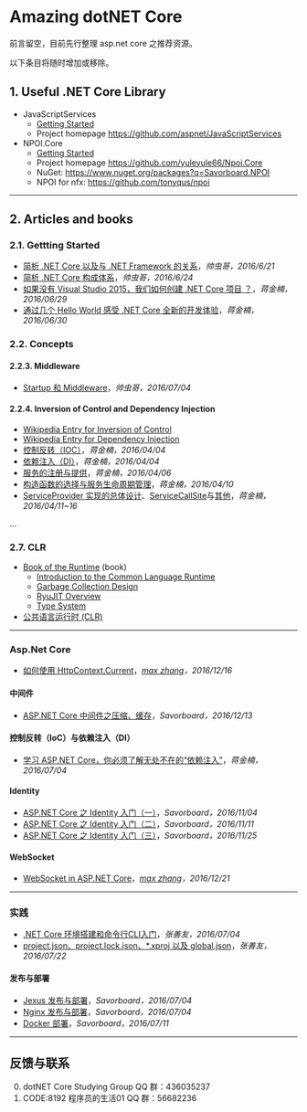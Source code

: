 # Amazing dotNET Core #

前言留空，目前先行整理 asp.net core 之推荐资源。

以下条目将随时增加或移除。

## 1. Useful .NET Core Library ##

+ JavaScriptServices
    + [Getting Started](http://www.cnblogs.com/savorboard/p/dotnet-javascript-services.html)
    + Project homepage https://github.com/aspnet/JavaScriptServices
+ NPOI.Core
    + [Getting Started](http://www.cnblogs.com/savorboard/p/netcore-npoi.html)
    + Project homepage https://github.com/yuleyule66/Npoi.Core
    + NuGet: https://www.nuget.org/packages?q=Savorboard.NPOI
    + NPOI for nfx: https://github.com/tonyqus/npoi

* * *

## 2. Articles and books ##

### 2.1. Gettting Started ###
+ [简析 .NET Core 以及与 .NET Framework 的关系](http://www.cnblogs.com/vipyoumay/p/5603928.html)，*帅虫哥，2016/6/21*
+ [简析 .NET Core 构成体系](http://www.cnblogs.com/vipyoumay/p/5613373.html)，*帅虫哥，2016/6/24*
+ [如果没有 Visual Studio 2015，我们如何创建 .NET Core 项目 ？](http://www.cnblogs.com/artech/p/scaffolding-net-core.html)，*蒋金楠，2016/06/29*
+ [通过几个 Hello World 感受 .NET Core 全新的开发体验](http://www.cnblogs.com/artech/p/net-core-hello-world.html)，*蒋金楠，2016/06/30*

### 2.2. Concepts ###

#### 2.2.3. Middleware ####
+ [Startup 和 Middleware](http://www.cnblogs.com/vipyoumay/p/5640645.html)，*帅虫哥，2016/07/04*

#### 2.2.4. Inversion of Control and Dependency Injection ####
+ [Wikipedia Entry for Inversion of Control](https://en.wikipedia.org/wiki/Inversion_of_control)
+ [Wikipedia Entry for Dependency Injection](https://en.wikipedia.org/wiki/Dependency_injection)
+ [控制反转（IOC）](http://www.cnblogs.com/artech/p/asp-net-core-di-ioc.html)，*蒋金楠，2016/04/04*
+ [依赖注入（DI）](http://www.cnblogs.com/artech/p/asp-net-core-di-di.html)，*蒋金楠，2016/04/04*
+ [服务的注册与提供](http://www.cnblogs.com/artech/p/asp-net-core-di-register.html)，*蒋金楠，2016/04/06*
+ [构造函数的选择与服务生命周期管理](http://www.cnblogs.com/artech/p/asp-net-core-di-life-time.html)，*蒋金楠，2016/04/10*
+ [ServiceProvider 实现的总体设计](http://www.cnblogs.com/artech/p/asp-net-core-di-service-provider-1.html)、[ServiceCallSite](http://www.cnblogs.com/artech/p/asp-net-core-di-service-provider-2.html)与[其他](http://www.cnblogs.com/artech/p/asp-net-core-di-service-provider-3.html)，*蒋金楠，2016/04/11~16*

...

### 2.7. CLR ###
+ [Book of the Runtime](https://github.com/dotnet/coreclr/blob/master/Documentation/botr/README.md) (book)
    + [Introduction to the Common Language Runtime](https://github.com/dotnet/coreclr/blob/master/Documentation/botr/intro-to-clr.md)
    + [Garbage Collection Design](https://github.com/dotnet/coreclr/blob/master/Documentation/botr/garbage-collection.md)
    + [RyuJIT Overview](https://github.com/dotnet/coreclr/blob/master/Documentation/botr/ryujit-overview.md)
    + [Type System](https://github.com/dotnet/coreclr/blob/master/Documentation/botr/type-system.md)
+ [公共语言运行时 (CLR)](https://msdn.microsoft.com/library/8bs2ecf4.aspx)

* * *

### Asp.Net Core

+ [如何使用 HttpContext.Current](http://www.cnblogs.com/maxzhang1985/p/6186455.html)，*[max zhang](https://github.com/maxzhang1985)，2016/12/16*

#### 中间件 ####
+ [ASP.NET Core 中间件之压缩、缓存](http://www.cnblogs.com/savorboard/p/aspnetcore-response-compression-caching.html)，*Savorboard，2016/12/13*

#### 控制反转（IoC）与依赖注入（DI） ####
+ [学习 ASP.NET Core，你必须了解无处不在的“依赖注入”](http://www.cnblogs.com/artech/p/dependency-injection-in-asp-net-core.html)，*蒋金楠，2016/07/04*

#### Identity ####
+ [ASP.NET Core 之 Identity 入门（一）](http://www.cnblogs.com/savorboard/p/aspnetcore-identity.html)，*Savorboard，2016/11/04*
+ [ASP.NET Core 之 Identity 入门（二）](http://www.cnblogs.com/savorboard/p/aspnetcore-identity2.html)，*Savorboard，2016/11/11*
+ [ASP.NET Core 之 Identity 入门（三）](http://www.cnblogs.com/savorboard/p/aspnetcore-identity3.html)，*Savorboard，2016/11/25*

#### WebSocket ####

+ [WebSocket in ASP.NET Core](http://www.cnblogs.com/maxzhang1985/p/6208165.html)，*[max zhang](https://github.com/maxzhang1985)，2016/12/21*

* * *

### 实践 ###

+ [.NET Core 环境搭建和命令行CLI入门](http://www.cnblogs.com/shanyou/p/5636920.html)，*张善友，2016/07/04*
+ [project.json、project.lock.json、*.xproj  以及 global.json](http://www.cnblogs.com/shanyou/p/5693453.html)，*张善友，2016/07/22*

#### 发布与部署 ####
+ [Jexus 发布与部署](http://www.cnblogs.com/savorboard/p/dot-net-linux-jexus.html)，*Savorboard，2016/07/04*
+ [Nginx 发布与部署](http://www.cnblogs.com/savorboard/p/dotnet-core-publish-nginx.html)，*Savorboard，2016/07/04*
+ [Docker 部署](http://www.cnblogs.com/savorboard/p/dotnetcore-docker.html)，*Savorboard，2016/07/11*

* * *

## 反馈与联系 ##

0. dotNET Core Studying Group QQ 群：436035237
1. CODE:8192 程序员的生活01 QQ 群：56682236
